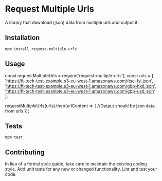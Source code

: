 Request Multiple Urls
=========

A library that download (json) data from multiple urls and output it.

## Installation

   `npm install request-multiple-urls`

## Usage

   const requestMultipleUrls = require('request-multiple-urls');
   const urls = [
       'https://ft-tech-test-example.s3-eu-west-1.amazonaws.com/ftse-fsi.json',
       'https://ft-tech-test-example.s3-eu-west-1.amazonaws.com/gbp-hkd.json',
       'https://ft-tech-test-example.s3-eu-west-1.amazonaws.com/gbp-usd.json'
   ];

   requestMultipleUrls(urls).then(urlContent => {
    //Output should be json data from urls
   });
  
## Tests

  `npm test`

## Contributing

   In lieu of a formal style guide, take care to maintain the existing coding style. Add unit tests for any new or changed functionality. Lint and test your code.